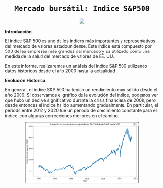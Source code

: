 # <h1 align="center">**`Mercado bursátil: Indice S&P500`**</h1>

<p align='center'>
<img src = 'https://responsive.fxempire.com/v7/_fxempire_/sites/2/sp500-2.jpg?func=cover&q=70&width=500' height = 200>
<p>

**Introducción**

El índice S&P 500 es uno de los índices más importantes y representativos del mercado de valores estadounidense. Este índice está compuesto por 500 de las empresas más grandes del mercado y es utilizado como una medida de la salud del mercado de valores de EE. UU.

En este informe, realizaremos un análisis del índice S&P 500 utilizando datos históricos desde el año 2000 hasta la actualidad

**Evolución Historica**

En general, el índice S&P 500 ha tenido un rendimiento muy sólido desde el año 2000. Si observamos el gráfico de la evolución del índice, podemos ver que hubo un declive significativo durante la crisis financiera de 2008, pero desde entonces el índice ha ido aumentando gradualmente. En particular, el período entre 2012 y 2020 fue un período de crecimiento constante para el índice, con algunas correcciones menores en el camino.

<p align='center'>
<img src = './src/SP500_CierreAjustado.png' height = 200>
<p>

